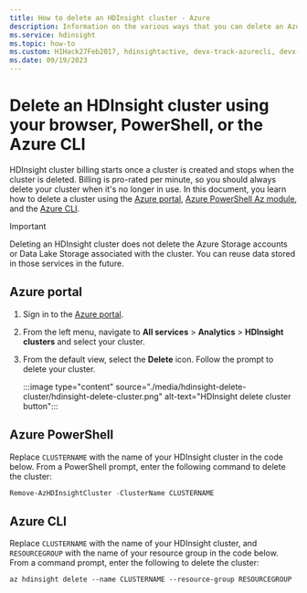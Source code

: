 ```yaml
---
title: How to delete an HDInsight cluster - Azure 
description: Information on the various ways that you can delete an Azure HDInsight cluster
ms.service: hdinsight
ms.topic: how-to
ms.custom: H1Hack27Feb2017, hdinsightactive, devx-track-azurecli, devx-track-azurepowershell
ms.date: 09/19/2023
---
```


# Delete an HDInsight cluster using your browser, PowerShell, or the Azure CLI

HDInsight cluster billing starts once a cluster is created and stops when the cluster is deleted. Billing is pro-rated per minute, so you should always delete your cluster when it's no longer in use. In this document, you learn how to delete a cluster using the [Azure portal](https://portal.azure.com), [Azure PowerShell Az module](/powershell/azure/), and the [Azure CLI](/cli/azure/).

> [!IMPORTANT]  
> Deleting an HDInsight cluster does not delete the Azure Storage accounts or Data Lake Storage associated with the cluster. You can reuse data stored in those services in the future.

## Azure portal

1. Sign in to the [Azure portal](https://portal.azure.com).

2. From the left menu, navigate to **All services** > **Analytics** > **HDInsight clusters** and select your cluster.

3. From the default view, select the **Delete** icon. Follow the prompt to delete your cluster.

    :::image type="content" source="./media/hdinsight-delete-cluster/hdinsight-delete-cluster.png" alt-text="HDInsight delete cluster button":::

## Azure PowerShell

Replace `CLUSTERNAME` with the name of your HDInsight cluster in the code below. From a PowerShell prompt, enter the following command to delete the cluster:

```powershell
Remove-AzHDInsightCluster -ClusterName CLUSTERNAME
```

## Azure CLI

Replace `CLUSTERNAME` with the name of your HDInsight cluster, and `RESOURCEGROUP` with the name of your resource group in the code below.  From a command prompt, enter the following to delete the cluster:

```azurecli
az hdinsight delete --name CLUSTERNAME --resource-group RESOURCEGROUP
```
